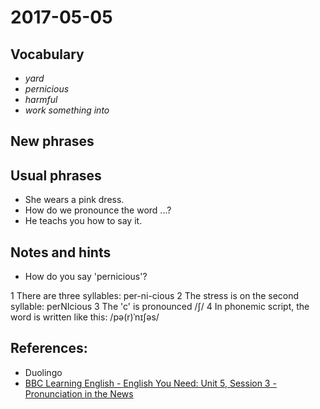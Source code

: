 # 2017-05-05

## Vocabulary

- *yard*
- *pernicious*
- *harmful*
- *work something into*

## New phrases

## Usual phrases
- She wears a pink dress.
- How do we pronounce the word ...?
- He teachs you how to say it.


## Notes and hints

- How do you say 'pernicious'?

1 There are three syllables: per-ni-cious
2 The stress is on the second syllable: perNIcious
3 The 'c' is pronounced /ʃ/
4 In phonemic script, the word is written like this: /pə(r)ˈnɪʃəs/

## References:
- Duolingo
- [BBC Learning English - English You Need: Unit 5, Session 3 - Pronunciation in the News](http://www.bbc.co.uk/learningenglish/english/course/english-you-need/unit-5/session-3)
